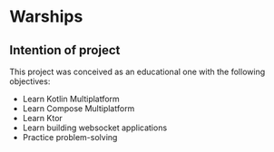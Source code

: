 # Warships

## Intention of project

This project was conceived as an educational one with the following objectives:
* Learn Kotlin Multiplatform
* Learn Compose Multiplatform
* Learn Ktor
* Learn building websocket applications
* Practice problem-solving
